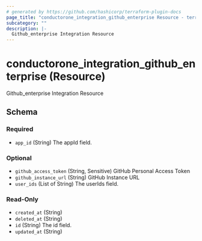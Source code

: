 ```yaml
---
# generated by https://github.com/hashicorp/terraform-plugin-docs
page_title: "conductorone_integration_github_enterprise Resource - terraform-provider-conductorone"
subcategory: ""
description: |-
  Github_enterprise Integration Resource
---
```


# conductorone_integration_github_enterprise (Resource)

Github_enterprise Integration Resource



<!-- schema generated by tfplugindocs -->
## Schema

### Required

- `app_id` (String) The appId field.

### Optional

- `github_access_token` (String, Sensitive) GitHub Personal Access Token
- `github_instance_url` (String) GitHub Instance URL
- `user_ids` (List of String) The userIds field.

### Read-Only

- `created_at` (String)
- `deleted_at` (String)
- `id` (String) The id field.
- `updated_at` (String)

